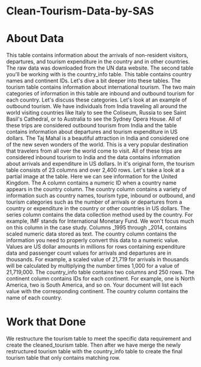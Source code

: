 # Clean-Tourism-Data-by-SAS

# About Data
This table contains information about the arrivals of non-resident visitors, departures, and tourism expenditure in the country and in other countries. The raw data was downloaded from the UN data website. The second table you'll be working with is the country_info table. This table contains country names and continent IDs. Let's dive a bit deeper into these tables. The tourism table contains information about international tourism. The two main categories of information in this table are inbound and outbound tourism for each country. Let's discuss these categories. Let's look at an example of outbound tourism. We have individuals from India traveling all around the world visiting countries like Italy to see the Coliseum, Russia to see Saint Basil's Cathedral, or to Australia to see the Sydney Opera House. All of these trips are considered outbound tourism from India and the table contains information about departures and tourism expenditure in US dollars. The Taj Mahal is a beautiful attraction in India and considered one of the new seven wonders of the world. This is a very popular destination that travelers from all over the world come to visit. All of these trips are considered inbound tourism to India and the data contains information about arrivals and expenditure in US dollars. In it's original form, the tourism table consists of 23 columns and over 2,400 rows. Let's take a look at a partial image at the table. Here we can see information for the United Kingdom. The A column contains a numeric ID when a country name appears in the country column. The country column contains a variety of information such as country names, tourism type, inbound or outbound, and tourism categories such as the number of arrivals or departures from a country or expenditure in the country or other countries in US dollars. The series column contains the data collection method used by the country. For example, IMF stands for International Monetary Fund. We won't focus much on this column in the case study. Columns _1995 through _2014, contains scaled numeric data stored as text. The country column contains the information you need to properly convert this data to a numeric value. Values are US dollar amounts in millions for rows containing expenditure data and passenger count values for arrivals and departures are in thousands. For example, a scaled value of 21,719 for arrivals in thousands will be calculated by multiplying the number times 1,000 for a value of 21,719,000. The country_info table contains two columns and 250 rows. The continent column contains IDs for each continent. For example, one is North America, two is South America, and so on. Your document will list each value with the corresponding continent. The country column contains the name of each country.

# Work that Done
We restructure the tourism table to meet the specific data requirement and create the cleaned_tourism table.
Then after we have merge the newly restructured tourism table with the country_info table to create the final tourism table that only contains matching row.
